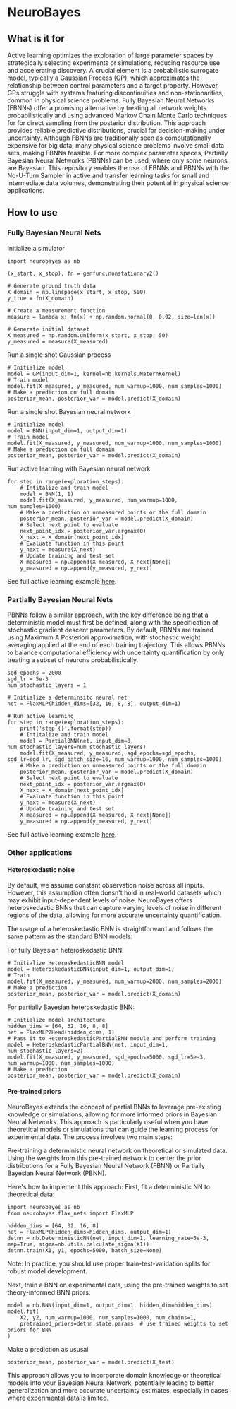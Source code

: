 # NeuroBayes

## What is it for

Active learning optimizes the exploration of large parameter spaces by strategically selecting experiments or simulations, reducing resource use and accelerating discovery. A crucial element is a probabilistic surrogate model, typically a Gaussian Process (GP), which approximates the relationship between control parameters and a target property. However, GPs struggle with systems featuring discontinuities and non-stationarities, common in physical science problems. Fully Bayesian Neural Networks (FBNNs) offer a promising alternative by treating all network weights probabilistically and using advanced Markov Chain Monte Carlo techniques for for direct sampling from the posterior distribution. This approach provides reliable predictive distributions, crucial for decision-making under uncertainty. Although FBNNs are traditionally seen as computationally expensive for big data, many physical science problems involve small data sets, making FBNNs feasible. For more complex parameter spaces, Partially Bayesian Neural Networks (PBNNs) can be used, where only some neurons are Bayesian. This repository enables the use of FBNNs and PBNNs with the No-U-Turn Sampler in active and transfer learning tasks for small and intermediate data volumes, demonstrating their potential in physical science applications.

## How to use
### Fully Bayesian Neural Nets
Initialize a simulator
```python3
import neurobayes as nb

(x_start, x_stop), fn = genfunc.nonstationary2()

# Generate ground truth data
X_domain = np.linspace(x_start, x_stop, 500)
y_true = fn(X_domain)

# Create a measurement function
measure = lambda x: fn(x) + np.random.normal(0, 0.02, size=len(x))

# Generate initial dataset
X_measured = np.random.uniform(x_start, x_stop, 50)
y_measured = measure(X_measured)
```

Run a single shot Gaussian process
```python3
# Initialize model
model = GP(input_dim=1, kernel=nb.kernels.MaternKernel)
# Train model
model.fit(X_measured, y_measured, num_warmup=1000, num_samples=1000)
# Make a prediction on full domain
posterior_mean, posterior_var = model.predict(X_domain)
```

Run a single shot Bayesian neural network
```python3
# Initialize model
model = BNN(input_dim=1, output_dim=1)
# Train model
model.fit(X_measured, y_measured, num_warmup=1000, num_samples=1000)
# Make a prediction on full domain
posterior_mean, posterior_var = model.predict(X_domain)
```

Run active learning with Bayesian neural network
```python3
for step in range(exploration_steps):
    # Intitalize and train model
    model = BNN(1, 1)
    model.fit(X_measured, y_measured, num_warmup=1000, num_samples=1000)
    # Make a prediction on unmeasured points or the full domain
    posterior_mean, posterior_var = model.predict(X_domain)
    # Select next point to evaluate
    next_point_idx = posterior_var.argmax(0)
    X_next = X_domain[next_point_idx]
    # Evaluate function in this point
    y_next = measure(X_next)
    # Update training and test set
    X_measured = np.append(X_measured, X_next[None])
    y_measured = np.append(y_measured, y_next)
```
See full active learning example [here](https://github.com/ziatdinovmax/NeuroBayes/blob/main/examples/bnn_example1d.ipynb).
    
### Partially Bayesian Neural Nets
PBNNs follow a similar approach, with the key difference being that a deterministic model must first be defined, along with the specification of stochastic gradient descent parameters. By default, PBNNs are trained using Maximum A Posteriori approximation, with stochastic weight averaging applied at the end of each training trajectory. This allows PBNNs to balance computational efficiency with uncertainty quantification by only treating a subset of neurons probabilistically.
```python3
sgd_epochs = 2000
sgd_lr = 5e-3
num_stochastic_layers = 1

# Initialize a determinsitc neural net
net = FlaxMLP(hidden_dims=[32, 16, 8, 8], output_dim=1)

# Run active learning
for step in range(exploration_steps):
    print('step {}'.format(step))
    # Intitalize and train model
    model = PartialBNN(net, input_dim=8, num_stochastic_layers=num_stochastic_layers)
    model.fit(X_measured, y_measured, sgd_epochs=sgd_epochs, sgd_lr=sgd_lr, sgd_batch_size=16, num_warmup=1000, num_samples=1000)
    # Make a prediction on unmeasured points or the full domain
    posterior_mean, posterior_var = model.predict(X_domain)
    # Select next point to evaluate
    next_point_idx = posterior_var.argmax(0)
    X_next = X_domain[next_point_idx]
    # Evaluate function in this point
    y_next = measure(X_next)
    # Update training and test set
    X_measured = np.append(X_measured, X_next[None])
    y_measured = np.append(y_measured, y_next)
```
See full active learning example [here](https://github.com/ziatdinovmax/NeuroBayes/blob/main/examples/pbnn_example1d.ipynb).

### Other applications
#### Heteroskedastic noise
By default, we assume constant observation noise across all inputs. However, this assumption often doesn't hold in real-world datasets which may exhibit input-dependent levels of noise. NeuroBayes offers heteroskedastic BNNs that can capture varying levels of noise in different regions of the data, allowing for more accurate uncertainty quantification.

The usage of a heteroskedastic BNN is straightforward and follows the same pattern as the standard BNN models:

For fully Bayesian heteroskedastic BNN:
```python3
# Initialize HeteroskedasticBNN model
model = HeteroskedasticBNN(input_dim=1, output_dim=1)
# Train
model.fit(X_measured, y_measured, num_warmup=2000, num_samples=2000)
# Make a prediction
posterior_mean, posterior_var = model.predict(X_domain)
```

For partially Bayesian heteroskedastic BNN:
```python3
# Initialize model architecture
hidden_dims = [64, 32, 16, 8, 8]
net = FlaxMLP2Head(hidden_dims, 1)
# Pass it to HeteroskedasticPartialBNN module and perform training
model = HeteroskedasticPartialBNN(net, input_dim=1, num_stochastic_layers=2)
model.fit(X_measured, y_measured, sgd_epochs=5000, sgd_lr=5e-3, num_warmup=1000, num_samples=1000)
# Make a prediction
posterior_mean, posterior_var = model.predict(X_domain)
```

#### Pre-trained priors
NeuroBayes extends the concept of partial BNNs to leverage pre-existing knowledge or simulations, allowing for more informed priors in Bayesian Neural Networks. This approach is particularly useful when you have theoretical models or simulations that can guide the learning process for experimental data.
The process involves two main steps:

Pre-training a deterministic neural network on theoretical or simulated data.
Using the weights from this pre-trained network to center the prior distributions for a Fully Bayesian Neural Network (FBNN) or Partially Bayesian Neural Network (PBNN).

Here's how to implement this approach:
First, fit a deterministic NN to theoretical data:
```python3
import neurobayes as nb
from neurobayes.flax_nets import FlaxMLP

hidden_dims = [64, 32, 16, 8]
net = FlaxMLP(hidden_dims=hidden_dims, output_dim=1)
detnn = nb.DeterministicNN(net, input_dim=1, learning_rate=5e-3, map=True, sigma=nb.utils.calculate_sigma(X1))
detnn.train(X1, y1, epochs=5000, batch_size=None)
```

Note: In practice, you should use proper train-test-validation splits for robust model development.

Next, train a BNN on experimental data, using the pre-trained weights to set theory-informed BNN priors:

```python3
model = nb.BNN(input_dim=1, output_dim=1, hidden_dim=hidden_dims)
model.fit(
    X2, y2, num_warmup=1000, num_samples=1000, num_chains=1,
    pretrained_priors=detnn.state.params  # use trained weights to set priors for BNN
)
```

Make a prediction as ususal
```python3
posterior_mean, posterior_var = model.predict(X_test)
```

This approach allows you to incorporate domain knowledge or theoretical models into your Bayesian Neural Network, potentially leading to better generalization and more accurate uncertainty estimates, especially in cases where experimental data is limited.
